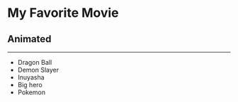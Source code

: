 # My Favorite Movie
## Animated
- - -
- Dragon Ball
- Demon Slayer
- Inuyasha
- Big hero
- Pokemon


